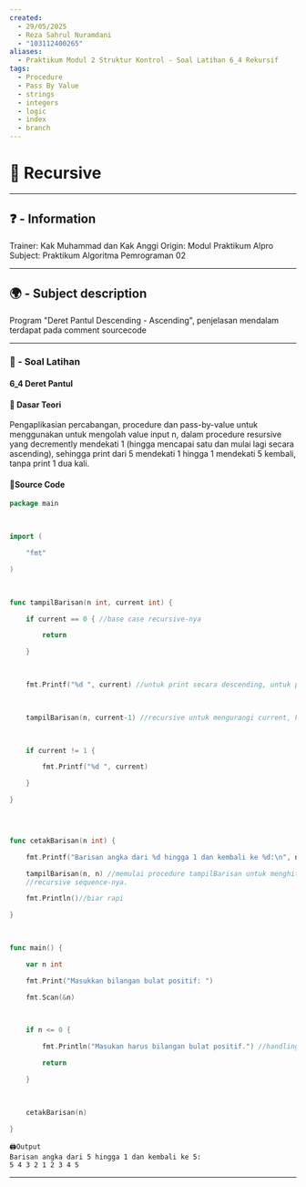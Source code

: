 ```yaml
---
created:
  - 29/05/2025
  - Reza Sahrul Nuramdani
  - "103112400265"
aliases:
  - Praktikum Modul 2 Struktur Kontrol - Soal Latihan 6_4 Rekursif
tags:
  - Procedure
  - Pass By Value
  - strings
  - integers
  - logic
  - index
  - branch
---
```

# 📃 Recursive
---
## ❓ - Information
Trainer: Kak Muhammad dan Kak Anggi
Origin: Modul Praktikum Alpro
Subject: Praktikum Algoritma Pemrograman 02  

---
## 🌍 - Subject description
Program "Deret Pantul Descending - Ascending", penjelasan mendalam terdapat pada comment sourcecode

--- 
### 🎯 - Soal Latihan
#### 6_4 Deret Pantul

#### 📝 Dasar Teori
Pengaplikasian percabangan, procedure dan pass-by-value untuk menggunakan untuk mengolah value input n, dalam procedure resursive yang decremently mendekati 1 (hingga mencapai satu dan mulai lagi secara ascending), sehingga print dari 5 mendekati 1 hingga 1 mendekati 5 kembali, tanpa print 1 dua kali.

#### 📝Source Code
```go
package main

  

import (

    "fmt"

)

  

func tampilBarisan(n int, current int) {

    if current == 0 { //base case recursive-nya

        return

    }

  

    fmt.Printf("%d ", current) //untuk print secara descending, untuk pertama.

  

    tampilBarisan(n, current-1) //recursive untuk mengurangi current, hingga mendekati value 1

  

    if current != 1 {

        fmt.Printf("%d ", current)

    }

}

  


func cetakBarisan(n int) {

    fmt.Printf("Barisan angka dari %d hingga 1 dan kembali ke %d:\n", n, n)

    tampilBarisan(n, n) //memulai procedure tampilBarisan untuk menghitung
    //recursive sequence-nya.

    fmt.Println()//biar rapi

}

  

func main() {

    var n int

    fmt.Print("Masukkan bilangan bulat positif: ")

    fmt.Scan(&n)

  

    if n <= 0 {

        fmt.Println("Masukan harus bilangan bulat positif.") //handling incase user memasukkan nilai 0

        return

    }

  

    cetakBarisan(n)

}
```

	🖨️Output 
	Barisan angka dari 5 hingga 1 dan kembali ke 5:
	5 4 3 2 1 2 3 4 5 
---  